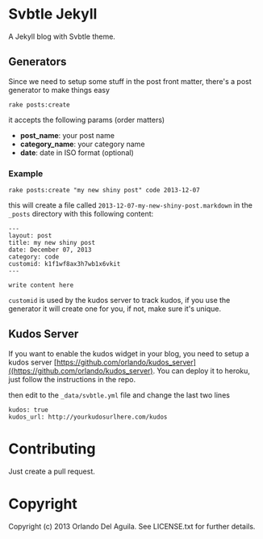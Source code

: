 # Svbtle Jekyll

A Jekyll blog with Svbtle theme.

## Generators

Since we need to setup some stuff in the post front matter, there's a post generator to make things easy

`rake posts:create`

it accepts the following params (order matters)

* **post_name**: your post name
* **category_name**: your category name
* **date**: date in ISO format (optional)

### Example

`rake posts:create "my new shiny post" code 2013-12-07`

this will create a file called `2013-12-07-my-new-shiny-post.markdown` in the `_posts` directory with this following content:

```
---
layout: post
title: my new shiny post
date: December 07, 2013
category: code
customid: k1f1wf8ax3h7wb1x6vkit
---

write content here
```

`customid` is used by the kudos server to track kudos, if you use the generator it will create one for you, if not, make sure it's unique.

## Kudos Server

If you want to enable the kudos widget in your blog, you need to setup a kudos server [https://github.com/orlando/kudos_server]((https://github.com/orlando/kudos_server). You can
deploy it to heroku, just follow the instructions in the repo.

then edit to the `_data/svbtle.yml` file and change the last two lines

```
kudos: true
kudos_url: http://yourkudosurlhere.com/kudos
```

# Contributing

Just create a pull request.

# Copyright

Copyright (c) 2013 Orlando Del Aguila. See LICENSE.txt for further details.